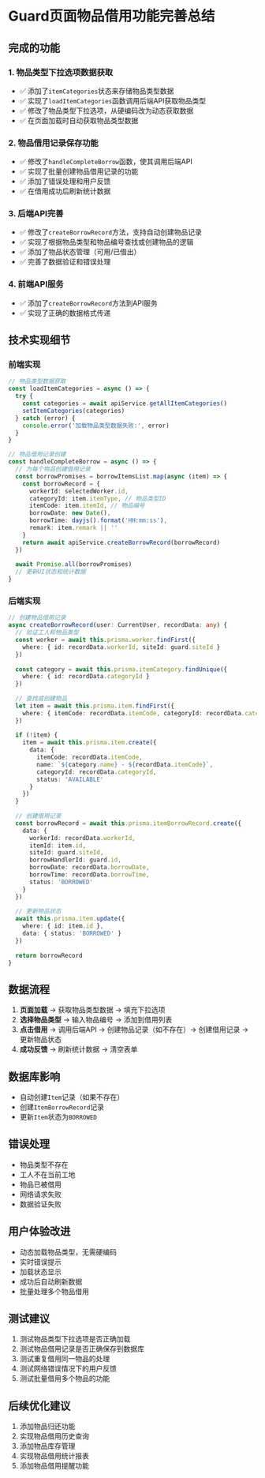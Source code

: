 # Guard页面物品借用功能完善总结

## 完成的功能

### 1. 物品类型下拉选项数据获取
- ✅ 添加了`itemCategories`状态来存储物品类型数据
- ✅ 实现了`loadItemCategories`函数调用后端API获取物品类型
- ✅ 修改了物品类型下拉选项，从硬编码改为动态获取数据
- ✅ 在页面加载时自动获取物品类型数据

### 2. 物品借用记录保存功能
- ✅ 修改了`handleCompleteBorrow`函数，使其调用后端API
- ✅ 实现了批量创建物品借用记录的功能
- ✅ 添加了错误处理和用户反馈
- ✅ 在借用成功后刷新统计数据

### 3. 后端API完善
- ✅ 修改了`createBorrowRecord`方法，支持自动创建物品记录
- ✅ 实现了根据物品类型和物品编号查找或创建物品的逻辑
- ✅ 添加了物品状态管理（可用/已借出）
- ✅ 完善了数据验证和错误处理

### 4. 前端API服务
- ✅ 添加了`createBorrowRecord`方法到API服务
- ✅ 实现了正确的数据格式传递

## 技术实现细节

### 前端实现
```typescript
// 物品类型数据获取
const loadItemCategories = async () => {
  try {
    const categories = await apiService.getAllItemCategories()
    setItemCategories(categories)
  } catch (error) {
    console.error('加载物品类型数据失败:', error)
  }
}

// 物品借用记录创建
const handleCompleteBorrow = async () => {
  // 为每个物品创建借用记录
  const borrowPromises = borrowItemsList.map(async (item) => {
    const borrowRecord = {
      workerId: selectedWorker.id,
      categoryId: item.itemType, // 物品类型ID
      itemCode: item.itemId, // 物品编号
      borrowDate: new Date(),
      borrowTime: dayjs().format('HH:mm:ss'),
      remark: item.remark || ''
    }
    return await apiService.createBorrowRecord(borrowRecord)
  })
  
  await Promise.all(borrowPromises)
  // 更新UI状态和统计数据
}
```

### 后端实现
```typescript
// 创建物品借用记录
async createBorrowRecord(user: CurrentUser, recordData: any) {
  // 验证工人和物品类型
  const worker = await this.prisma.worker.findFirst({
    where: { id: recordData.workerId, siteId: guard.siteId }
  })
  
  const category = await this.prisma.itemCategory.findUnique({
    where: { id: recordData.categoryId }
  })
  
  // 查找或创建物品
  let item = await this.prisma.item.findFirst({
    where: { itemCode: recordData.itemCode, categoryId: recordData.categoryId }
  })
  
  if (!item) {
    item = await this.prisma.item.create({
      data: {
        itemCode: recordData.itemCode,
        name: `${category.name} - ${recordData.itemCode}`,
        categoryId: recordData.categoryId,
        status: 'AVAILABLE'
      }
    })
  }
  
  // 创建借用记录
  const borrowRecord = await this.prisma.itemBorrowRecord.create({
    data: {
      workerId: recordData.workerId,
      itemId: item.id,
      siteId: guard.siteId,
      borrowHandlerId: guard.id,
      borrowDate: recordData.borrowDate,
      borrowTime: recordData.borrowTime,
      status: 'BORROWED'
    }
  })
  
  // 更新物品状态
  await this.prisma.item.update({
    where: { id: item.id },
    data: { status: 'BORROWED' }
  })
  
  return borrowRecord
}
```

## 数据流程

1. **页面加载** → 获取物品类型数据 → 填充下拉选项
2. **选择物品类型** → 输入物品编号 → 添加到借用列表
3. **点击借用** → 调用后端API → 创建物品记录（如不存在）→ 创建借用记录 → 更新物品状态
4. **成功反馈** → 刷新统计数据 → 清空表单

## 数据库影响

- 自动创建`Item`记录（如果不存在）
- 创建`ItemBorrowRecord`记录
- 更新`Item`状态为`BORROWED`

## 错误处理

- 物品类型不存在
- 工人不在当前工地
- 物品已被借用
- 网络请求失败
- 数据验证失败

## 用户体验改进

- 动态加载物品类型，无需硬编码
- 实时错误提示
- 加载状态显示
- 成功后自动刷新数据
- 批量处理多个物品借用

## 测试建议

1. 测试物品类型下拉选项是否正确加载
2. 测试物品借用记录是否正确保存到数据库
3. 测试重复借用同一物品的处理
4. 测试网络错误情况下的用户反馈
5. 测试批量借用多个物品的功能

## 后续优化建议

1. 添加物品归还功能
2. 实现物品借用历史查询
3. 添加物品库存管理
4. 实现物品借用统计报表
5. 添加物品借用提醒功能

